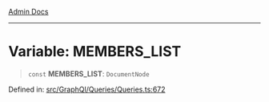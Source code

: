 [Admin Docs](/)

***

# Variable: MEMBERS\_LIST

> `const` **MEMBERS\_LIST**: `DocumentNode`

Defined in: [src/GraphQl/Queries/Queries.ts:672](https://github.com/PalisadoesFoundation/talawa-admin/blob/main/src/GraphQl/Queries/Queries.ts#L672)
